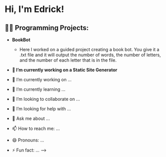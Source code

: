 <h1>Hi, I'm Edrick! <br/></h1>

<h2>👨‍💻 Programming Projects:</h2>

- <b>BookBot</b>
  - Here I worked on a guided project creating a book bot. You give it a .txt file and it will output the number of words, the number of letters, and the number of each letter that is in the file.
- <b>🔭 I’m currently working on a Static Site Generator</b>


- 🔭 I’m currently working on ...
- 🌱 I’m currently learning ...
- 👯 I’m looking to collaborate on ...
- 🤔 I’m looking for help with ...
- 💬 Ask me about ...
- 📫 How to reach me: ...
- 😄 Pronouns: ...
- ⚡ Fun fact: ...
-->
